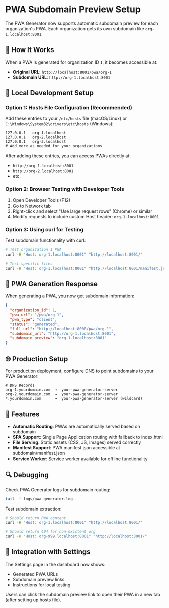 # PWA Subdomain Preview Setup

The PWA Generator now supports automatic subdomain preview for each organization's PWA. Each organization gets its own subdomain like `org-1.localhost:8001`.

## 🚀 **How It Works**

When a PWA is generated for organization ID `1`, it becomes accessible at:
- **Original URL**: `http://localhost:8001/pwa/org-1`
- **Subdomain URL**: `http://org-1.localhost:8001`

## 🔧 **Local Development Setup**

### Option 1: Hosts File Configuration (Recommended)

Add these entries to your `/etc/hosts` file (macOS/Linux) or `C:\Windows\System32\drivers\etc\hosts` (Windows):

```
127.0.0.1   org-1.localhost
127.0.0.1   org-2.localhost
127.0.0.1   org-3.localhost
# Add more as needed for your organizations
```

After adding these entries, you can access PWAs directly at:
- `http://org-1.localhost:8001`
- `http://org-2.localhost:8001`
- etc.

### Option 2: Browser Testing with Developer Tools

1. Open Developer Tools (F12)
2. Go to Network tab
3. Right-click and select "Use large request rows" (Chrome) or similar
4. Modify requests to include custom Host header: `org-1.localhost:8001`

### Option 3: Using curl for Testing

Test subdomain functionality with curl:

```bash
# Test organization 1 PWA
curl -H "Host: org-1.localhost:8001" "http://localhost:8001/"

# Test specific files
curl -H "Host: org-1.localhost:8001" "http://localhost:8001/manifest.json"
```

## 🎯 **PWA Generation Response**

When generating a PWA, you now get subdomain information:

```json
{
  "organization_id": 1,
  "pwa_url": "/pwa/org-1",
  "pwa_type": "client",
  "status": "generated",
  "full_url": "http://localhost:8000/pwa/org-1",
  "subdomain_url": "http://org-1.localhost:8001",
  "subdomain_preview": "org-1.localhost:8001"
}
```

## 🌐 **Production Setup**

For production deployment, configure DNS to point subdomains to your PWA Generator:

```
# DNS Records
org-1.yourdomain.com  →  your-pwa-generator-server
org-2.yourdomain.com  →  your-pwa-generator-server
*.yourdomain.com      →  your-pwa-generator-server (wildcard)
```

## 📱 **Features**

- **Automatic Routing**: PWAs are automatically served based on subdomain
- **SPA Support**: Single Page Application routing with fallback to index.html
- **File Serving**: Static assets (CSS, JS, images) served correctly
- **Manifest Support**: PWA manifest.json accessible at subdomain/manifest.json
- **Service Worker**: Service worker available for offline functionality

## 🔍 **Debugging**

Check PWA Generator logs for subdomain routing:

```bash
tail -f logs/pwa-generator.log
```

Test subdomain extraction:

```bash
# Should return PWA content
curl -H "Host: org-1.localhost:8001" "http://localhost:8001/"

# Should return 404 for non-existent org
curl -H "Host: org-999.localhost:8001" "http://localhost:8001/"
```

## 🎨 **Integration with Settings**

The Settings page in the dashboard now shows:
- Generated PWA URLs
- Subdomain preview links
- Instructions for local testing

Users can click the subdomain preview link to open their PWA in a new tab (after setting up hosts file).
